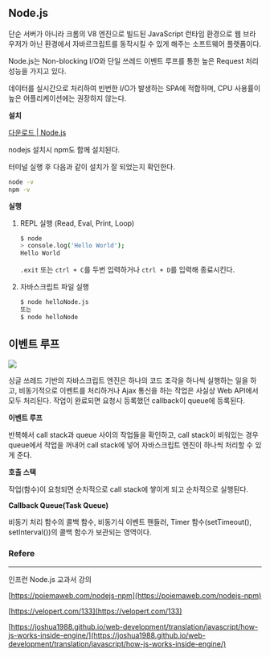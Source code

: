 ## Node.js


단순 서버가 아니라 크롬의 V8 엔진으로 빌드된 JavaScript 런타임 환경으로 웹 브라우저가 아닌 환경에서 자바르크립트를 동작시킬 수 있게 해주는 소프트웨어 플랫폼이다.

Node.js는 Non-blocking I/O와 단일 쓰레드 이벤트 루프를 통한 높은 Request 처리 성능을 가지고 있다.

데이터를 실시간으로 처리하여 빈번한 I/O가 발생하는 SPA에 적합하며, CPU 사용률이 높은 어플리케이션에는 권장하지 않는다.

**설치**

[다운로드 | Node.js](https://nodejs.org/ko/download/)

nodejs 설치시 npm도 함께 설치된다.

터미널 실행 후 다음과 같이 설치가 잘 되었는지 확인한다.

```bash
node -v
npm -v
```

**실행**

1. REPL 실행 (Read, Eval, Print, Loop)

    ```bash
    $ node
    > console.log('Hello World');
    Hello World
    ```

    `.exit` 또는 `ctrl + C`를 두번 입력하거나 `ctrl + D`를 입력해 종료시킨다.

2. 자바스크립트 파일 실행

    ```bash
    $ node helloNode.js
    또는
    $ node helloNode
    ```

## 이벤트 루프


![](https://joshua1988.github.io/images/posts/web/translation/how-js-works/js-engine-runtime.png)

싱글 쓰레드 기반의 자바스크립트 엔진은 하나의 코드 조각을 하나씩 실행하는 일을 하고, 비동기적으로 이벤트를 처리하거나 Ajax 통신을 하는 작업은 사실상 Web API에서 모두 처리된다. 작업이 완료되면 요청시 등록했던 callback이 queue에 등록된다.

**이벤트 루프**

반복해서 call stack과 queue 사이의 작업들을 확인하고, call stack이 비워있는 경우 queue에서 작업을 꺼내어 call stack에 넣어 자바스크립트 엔진이 하나씩 처리할 수 있게 준다.

**호출 스택**

작업(함수)이 요청되면 순차적으로 call stack에 쌓이게 되고 순차적으로 실행된다.

**Callback Queue(Task Queue)**

비동기 처리 함수의 콜백 함수, 비동기식 이벤트 핸들러, Timer 함수(setTimeout(), setInterval())의 콜백 함수가 보관되는 영역이다.

### Refere

---

인프런 Node.js 교과서 강의

[https://poiemaweb.com/nodejs-npm](https://poiemaweb.com/nodejs-npm)

[https://velopert.com/133](https://velopert.com/133)

[https://joshua1988.github.io/web-development/translation/javascript/how-js-works-inside-engine/](https://joshua1988.github.io/web-development/translation/javascript/how-js-works-inside-engine/)
